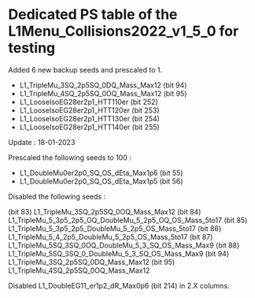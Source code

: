 # Dedicated PS table of the L1Menu_Collisions2022_v1_5_0 for testing

Added 6 new backup seeds and prescaled to 1.

   - L1_TripleMu_3SQ_2p5SQ_0DQ_Mass_Max12 (bit 94)
   - L1_TripleMu_4SQ_2p5SQ_0OQ_Mass_Max12 (bit 95)
   - L1_LooseIsoEG28er2p1_HTT110er (bit 252)
   - L1_LooseIsoEG28er2p1_HTT120er (bit 253)
   - L1_LooseIsoEG28er2p1_HTT130er (bit 254)
   - L1_LooseIsoEG28er2p1_HTT140er (bit 255)

Update : 18-01-2023

Prescaled the following seeds to 100 :

   - L1_DoubleMu0er2p0_SQ_OS_dEta_Max1p6 (bit 55)
   - L1_DoubleMu0er2p0_SQ_OS_dEta_Max1p5 (bit 56)

Disabled the following seeds :

(bit 83) L1_TripleMu_3SQ_2p5SQ_0OQ_Mass_Max12
(bit 84) L1_TripleMu_5_3p5_2p5_OQ_DoubleMu_5_2p5_OQ_OS_Mass_5to17
(bit 85) L1_TripleMu_5_3p5_2p5_DoubleMu_5_2p5_OS_Mass_5to17
(bit 86) L1_TripleMu_5_4_2p5_DoubleMu_5_2p5_OS_Mass_5to17
(bit 87) L1_TripleMu_5SQ_3SQ_0OQ_DoubleMu_5_3_SQ_OS_Mass_Max9
(bit 88) L1_TripleMu_5SQ_3SQ_0_DoubleMu_5_3_SQ_OS_Mass_Max9
(bit 94) L1_TripleMu_3SQ_2p5SQ_0DQ_Mass_Max12
(bit 95) L1_TripleMu_4SQ_2p5SQ_0OQ_Mass_Max12

Disabled L1_DoubleEG11_er1p2_dR_Max0p6 (bit 214) in 2.X columns.
